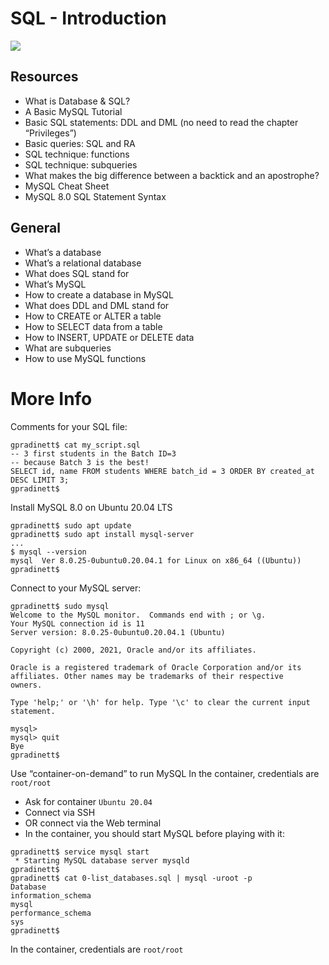 # SQL - Introduction
![](https://s3.amazonaws.com/intranet-projects-files/holbertonschool-higher-level_programming+/272/rtcwz.jpg)

## Resources

- What is Database & SQL?
- A Basic MySQL Tutorial
- Basic SQL statements: DDL and DML (no need to read the chapter “Privileges”)
- Basic queries: SQL and RA
- SQL technique: functions
- SQL technique: subqueries
- What makes the big difference between a backtick and an apostrophe?
- MySQL Cheat Sheet
- MySQL 8.0 SQL Statement Syntax

## General

- What’s a database
- What’s a relational database
- What does SQL stand for
- What’s MySQL
- How to create a database in MySQL
- What does DDL and DML stand for
- How to CREATE or ALTER a table
- How to SELECT data from a table
- How to INSERT, UPDATE or DELETE data
- What are subqueries
- How to use MySQL functions

# More Info

Comments for your SQL file:
```
gpradinett$ cat my_script.sql
-- 3 first students in the Batch ID=3
-- because Batch 3 is the best!
SELECT id, name FROM students WHERE batch_id = 3 ORDER BY created_at DESC LIMIT 3;
gpradinett$
```

Install MySQL 8.0 on Ubuntu 20.04 LTS
```
gpradinett$ sudo apt update
gpradinett$ sudo apt install mysql-server
...
$ mysql --version
mysql  Ver 8.0.25-0ubuntu0.20.04.1 for Linux on x86_64 ((Ubuntu))
gpradinett$
```
Connect to your MySQL server:
```
gpradinett$ sudo mysql
Welcome to the MySQL monitor.  Commands end with ; or \g.
Your MySQL connection id is 11
Server version: 8.0.25-0ubuntu0.20.04.1 (Ubuntu)

Copyright (c) 2000, 2021, Oracle and/or its affiliates.

Oracle is a registered trademark of Oracle Corporation and/or its
affiliates. Other names may be trademarks of their respective
owners.

Type 'help;' or '\h' for help. Type '\c' to clear the current input statement.

mysql>
mysql> quit
Bye
gpradinett$
```
Use “container-on-demand” to run MySQL
In the container, credentials are `root/root`

- Ask for container `Ubuntu 20.04`
- Connect via SSH
- OR connect via the Web terminal
- In the container, you should start MySQL before playing with it:
```
gpradinett$ service mysql start                                                   
 * Starting MySQL database server mysqld 
gpradinett$
gpradinett$ cat 0-list_databases.sql | mysql -uroot -p                               
Database                                                                                   
information_schema                                                                         
mysql                                                                                      
performance_schema                                                                         
sys                      
gpradinett$
```
In the container, credentials are `root/root`


